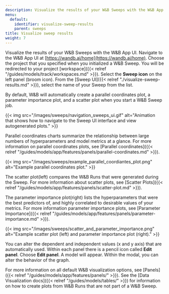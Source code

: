 ```yaml
---
description: Visualize the results of your W&B Sweeps with the W&B App UI.
menu:
  default:
    identifier: visualize-sweep-results
    parent: sweeps
title: Visualize sweep results
weight: 7
---
```


Visualize the results of your W&B Sweeps with the W&B App UI. Navigate to the W&B App UI at [https://wandb.ai/home](https://wandb.ai/home). Choose the project that you specified when you initialized a W&B Sweep. You will be redirected to your project [workspace]({{< relref "/guides/models/track/workspaces.md" >}}). Select the **Sweep icon** on the left panel (broom icon). From the [Sweep UI]({{< relref "./visualize-sweep-results.md" >}}), select the name of your Sweep from the list.

By default, W&B will automatically create a parallel coordinates plot, a parameter importance plot, and a scatter plot when you start a W&B Sweep job.

{{< img src="/images/sweeps/navigation_sweeps_ui.gif" alt="Animation that shows how to navigate to the Sweep UI interface and view autogenerated plots." >}}

Parallel coordinates charts summarize the relationship between large numbers of hyperparameters and model metrics at a glance. For more information on parallel coordinates plots, see [Parallel coordinates]({{< relref "/guides/models/app/features/panels/parallel-coordinates.md" >}}).

{{< img src="/images/sweeps/example_parallel_coordiantes_plot.png" alt="Example parallel coordinates plot." >}}

The scatter plot(left) compares the W&B Runs that were generated during the Sweep. For more information about scatter plots, see [Scatter Plots]({{< relref "/guides/models/app/features/panels/scatter-plot.md" >}}).

The parameter importance plot(right) lists the hyperparameters that were the best predictors of, and highly correlated to desirable values of your metrics. For more information parameter importance plots, see [Parameter Importance]({{< relref "/guides/models/app/features/panels/parameter-importance.md" >}}).

{{< img src="/images/sweeps/scatter_and_parameter_importance.png" alt="Example scatter plot (left) and parameter importance plot (right)." >}}


You can alter the dependent and independent values (x and y axis) that are automatically used. Within each panel there is a pencil icon called **Edit panel**. Choose **Edit panel**. A model will appear. Within the modal, you can alter the behavior of the graph.

For more information on all default W&B visualization options, see [Panels]({{< relref "/guides/models/app/features/panels/" >}}). See the [Data Visualization docs]({{< relref "/guides/models/tables/" >}}) for information on how to create plots from W&B Runs that are not part of a W&B Sweep.